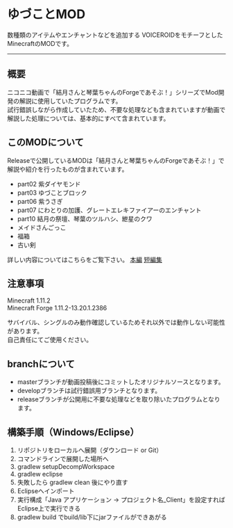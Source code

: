 ゆづことMOD
===

数種類のアイテムやエンチャントなどを追加する
VOICEROIDをモチーフとしたMinecraftのMODです。

---

## 概要
ニコニコ動画で「結月さんと琴葉ちゃんのForgeであそぶ！」シリーズでMod開発の解説に使用していたプログラムです。  
試行錯誤しながら作成していたため、不要な処理なども含まれていますが動画で解説した処理については、基本的にすべて含まれています。

## このMODについて
Releaseで公開しているMODは「結月さんと琴葉ちゃんのForgeであそぶ！」で解説や紹介を行ったものが含まれています。
- part02 紫ダイヤモンド
- part03 ゆづことブロック
- part06 紫うさぎ
- part07 にわとりの加護、グレートエレキファイアーのエンチャント
- part10 結月の祭壇、琴葉のツルハシ、紲星のクワ
- メイドさんごっこ
- 福箱
- 古い剣

詳しい内容についてはこちらをご覧下さい。
[本編](http://www.nicovideo.jp/mylist/60984825)
[短編集](http://www.nicovideo.jp/mylist/60984874)


## 注意事項
Minecraft 1.11.2  
Minecraft Forge 1.11.2-13.20.1.2386  
  
サバイバル、シングルのみ動作確認しているためそれ以外では動作しない可能性があります。  
自己責任にてご使用ください。
  
## branchについて
- masterブランチが動画投稿後にコミットしたオリジナルソースとなります。
- developブランチは試行錯誤用ブランチとなります。
- releaseブランチが公開用に不要な処理などを取り除いたプログラムとなります。

## 構築手順（Windows/Eclipse）
1. リポジトリをローカルへ展開（ダウンロード or Git）
1. コマンドラインで展開した場所へ
1. gradlew setupDecompWorkspace
1. gradlew eclipse
1. 失敗したら gradlew clean 後にやり直す
1. Eclipseへインポート
1. 実行構成「Java アプリケーション -> プロジェクト名_Client」を設定すればEclipse上で実行できる
1. gradlew build でbuild/lib下にjarファイルができあがる